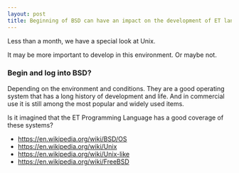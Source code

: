 ```yaml
---
layout: post
title: Beginning of BSD can have an impact on the development of ET language?
---
```


Less than a month, we have a special look at Unix.

It may be more important to develop in this environment.
Or maybe not.

### Begin and log into BSD?

Depending on the environment and conditions.
They are a good operating system that has a long history of development and life.
And in commercial use it is still among the most popular and widely used items.


Is it imagined that the ET Programming Language has a good coverage of these systems?

- https://en.wikipedia.org/wiki/BSD/OS
- https://en.wikipedia.org/wiki/Unix
- https://en.wikipedia.org/wiki/Unix-like
- https://en.wikipedia.org/wiki/FreeBSD
